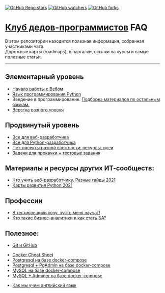 [<img alt="GitHub Repo stars" src="https://img.shields.io/github/stars/OldCodersClub/faq?logoColor=red&style=social">](https://github.com/OldCodersClub/faq/stargazers)
[<img alt="GitHub watchers" src="https://img.shields.io/github/watchers/OldCodersClub/faq?logoColor=red&style=social">](https://github.com/OldCodersClub/faq/watchers)
[<img alt="GitHub forks" src="https://img.shields.io/github/forks/OldCodersClub/faq?logoColor=red&style=social">](https://github.com/OldCodersClub/faq/network/members)

# [Клуб дедов-программистов](https://t.me/oldcodersclub) FAQ

В этом репозитории находится полезная информация, собранная участниками чата.  
Дорожные карты (roadmaps), шпаргалки, ссылки на курсы и самые полезные статьи.

---

## Элементарный уровень

- [Начало работы с Вебом](faq/ELEMENTARY.md)
- [Язык программирования Python](faq/ELEMENTARY_python.md)
- Введение в программирование. [Подборка материалов по остальным языкам.](faq/courses.md)
- [Вёрстка разного уровня](faq/html_coding.md)

## Продвинутый уровень

- [Все для веб-разработчика](faq/PRACTICAL_webdev.md)
- [Все для Python-разработчика](faq/PRACTICAL_python.md)
- [Пет-проекты разной сложности: ресурсы, идеи](faq/pets.md)
- [Задачи для прокачки + тестовые задания](faq/problems.md)

## Материалы и ресурсы других ИТ-сообществ:

- [Что учить веб-разработчику. Разные гайды 2021](faq/roadmaps_webdev.md)
- [Карты развития Python 2021](faq/roadmaps_python.md)

## Профессии

- [В тестировщики хочу, пусть меня научат!](faq/profession_tester.md)
- [Кто такие бизнес-аналитики и как стать БА?](https://www.thebagirl.com/kto-takie-biznes-analitiki-i-kak-stat-ba/?fbclid=IwAR2I52YZpqqMA8DvP5NGUr8tYx4nsSyMMf1e-CRvuEG1-j3BqONNpI-6_F4)

## Полезное:

- [Git и GitHub](faq/git_docs.md)

<!-- -->

- [Docker Cheat Sheet](https://gist.github.com/Aleksey-Voko/50f3631386514e340fca7c416f21ab9f)
- [Postgresql на базе docker-compose](https://github.com/LessonDump/DockerPostgres)
- [Postgresql + PgAdmin на базе docker-compose](https://github.com/LessonDump/DockerPostgresPgAdmin)
- [MySQL на базе docker-compose](https://github.com/LessonDump/DockerMySQL)
- [MySQL + Adminer на базе docker-compose](https://github.com/LessonDump/DockerMySqlAdminer)

<!-- -->

- [Как мы учим английский язык](faq/English.md)
